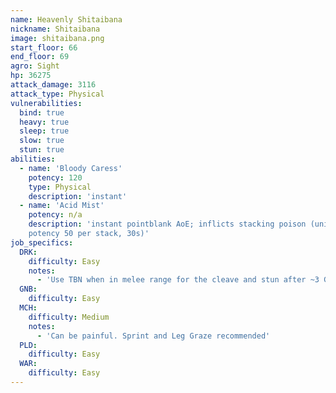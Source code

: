 ```yaml
---
name: Heavenly Shitaibana
nickname: Shitaibana
image: shitaibana.png
start_floor: 66
end_floor: 69
agro: Sight
hp: 36275
attack_damage: 3116
attack_type: Physical
vulnerabilities:
  bind: true
  heavy: true
  sleep: true
  slow: true
  stun: true
abilities:
  - name: 'Bloody Caress'
    potency: 120
    type: Physical
    description: 'instant'
  - name: 'Acid Mist'
    potency: n/a
    description: 'instant pointblank AoE; inflicts stacking poison (unique DoT
    potency 50 per stack, 30s)'
job_specifics:
  DRK:
    difficulty: Easy
    notes:
      - 'Use TBN when in melee range for the cleave and stun after ~3 Global Cooldowns giving you time to pull back and avoid Acid Mist.'
  GNB:
    difficulty: Easy
  MCH:
    difficulty: Medium
    notes:
      - 'Can be painful. Sprint and Leg Graze recommended'
  PLD:
    difficulty: Easy
  WAR:
    difficulty: Easy
---
```

